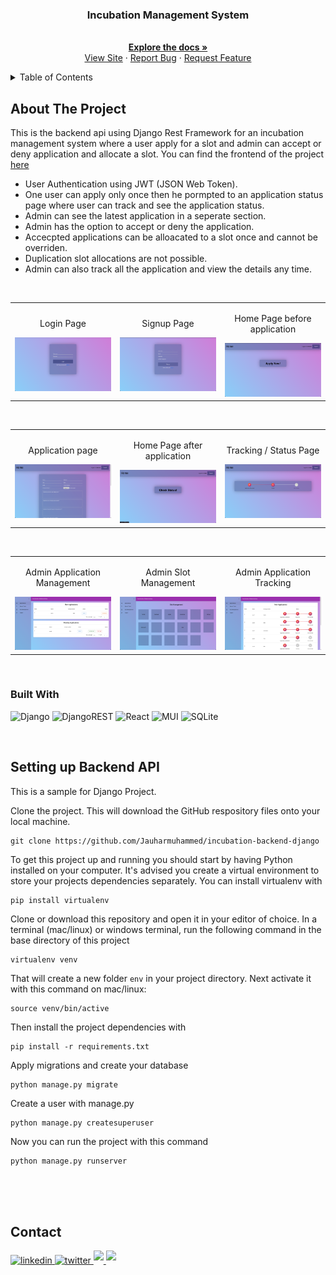 

<!-- PROJECT LOGO -->
<div align="center">
  <h3 align="center">Incubation Management System</h3>

  <p align="center">
    <br />
    <a href="https://github.com/Jauharmuhammed/incubation-backend-django"><strong>Explore the docs »</strong></a>
    <br />
    <a href="https://incubation-backend-django-production.up.railway.app/api/">View Site</a>
    ·
    <a href="https://github.com/Jauharmuhammed/incubation-backend-django/issues">Report Bug</a>
    ·
    <a href="https://github.com/Jauharmuhammed/incubation-backend-django/issues">Request Feature</a>
  </p>
</div>



<!-- TABLE OF CONTENTS -->
<details>
  <summary>Table of Contents</summary>
  <ol>
    <li>
      <a href="#about-the-project">About The Project</a>
      <ul>
        <li><a href="#built-with">Built With</a></li>
      </ul>
    </li>
    <li><a href='#setting-up-backend-api'>Setting up Backend API</a></li>
    <li><a href="#contact">Contact</a></li>
  </ol>
</details>


## About The Project
This is the backend api using Django Rest Framework for an incubation management system where a user apply for a slot and admin can accept or deny application and allocate a slot. You can find the frontend of the project [here](https://github.com/Jauharmuhammed/incubation-frontend-react)

- User Authentication using JWT (JSON Web Token).
- One user can apply only once then he pormpted to an application status page where user can track and see the application status.
- Admin can see the latest application in a seperate section.
- Admin has the option to accept or deny the application.
- Accecpted applications can be alloacated to a slot once and cannot be overriden.
- Duplication slot allocations are not possible.
- Admin can also track all the application and view the details any time.
<br>


<table width="100%"> 
<tr>

<td width="33%">
<p align="center">
Login Page
</p>
<img src="https://github.com/Jauharmuhammed/incubation-frontend-react/blob/main/assets/1.png">  
</td>
  <td width="33%">      
<p align="center">
Signup Page
</p>
<img src="https://github.com/Jauharmuhammed/incubation-frontend-react/blob/main/assets/2.png">
</td> 
  <td width="33%">      
<p align="center">
Home Page before application
</p>
<img src="https://github.com/Jauharmuhammed/incubation-frontend-react/blob/main/assets/3.png">
</td> 
</table>
<br/>

<table width="100%"> 
<tr>

<td width="33%">
<p align="center">
Application page
</p>
<img src="https://github.com/Jauharmuhammed/incubation-frontend-react/blob/main/assets/4.png">  
</td>
  <td width="33%">      
<p align="center">
Home Page after application
</p>
<img src="https://github.com/Jauharmuhammed/incubation-frontend-react/blob/main/assets/5.png">
</td> 
  <td width="33%">      
<p align="center">
Tracking / Status Page
</p>
<img src="https://github.com/Jauharmuhammed/incubation-frontend-react/blob/main/assets/6.png">
</td> 
</table>
<br/>

<table width="100%"> 
<tr>

<td width="33%">
<p align="center">
Admin Application Management
</p>
<img src="https://github.com/Jauharmuhammed/incubation-frontend-react/blob/main/assets/7.png">  
</td>
  <td width="33%">      
<p align="center">
Admin Slot Management
</p>
<img src="https://github.com/Jauharmuhammed/incubation-frontend-react/blob/main/assets/8.png">
</td> 
  <td width="33%">      
<p align="center">
Admin Application Tracking
</p>
<img src="https://github.com/Jauharmuhammed/incubation-frontend-react/blob/main/assets/9.png">
</td> 
</table>
<br/>

### Built With

![Django](https://img.shields.io/badge/Django-092E20?style=for-the-badge&logo=django&logoColor=white)
![DjangoREST](https://img.shields.io/badge/DJANGO-REST-ff1709?style=for-the-badge&logo=django&logoColor=white&color=ff1709&labelColor=gray)
![React](https://img.shields.io/badge/React-20232A?style=for-the-badge&logo=react&logoColor=61DAFB)
![MUI](https://img.shields.io/badge/MUI-%230081CB.svg?style=for-the-badge&logo=mui&logoColor=white)
![SQLite](https://img.shields.io/badge/SQLite-07405E?style=for-the-badge&logo=sqlite&logoColor=white)

<br>


## Setting up Backend API 

This is a sample for Django Project.

Clone the project. This will download the GitHub respository files onto your local machine.

```Shell
git clone https://github.com/Jauharmuhammed/incubation-backend-django
```

To get this project up and running you should start by having Python installed on your computer. It's advised you create a virtual environment to store your projects dependencies separately. You can install virtualenv with

```
pip install virtualenv
```

Clone or download this repository and open it in your editor of choice. In a terminal (mac/linux) or windows terminal, run the following command in the base directory of this project

```
virtualenv venv
```

That will create a new folder `env` in your project directory. Next activate it with this command on mac/linux:

```
source venv/bin/active
```

Then install the project dependencies with

```
pip install -r requirements.txt
```

Apply migrations and create your database
```
python manage.py migrate
```
Create a user with manage.py
```
python manage.py createsuperuser
```

Now you can run the project with this command

```
python manage.py runserver
```

<br>
<br>
<br>



## Contact

<div align='left'>

<a href="https://linkedin.com/in/jauharmuhammed" target="_blank">
<img src="https://img.shields.io/badge/linkedin-%2300acee.svg?color=405DE6&style=for-the-badge&logo=linkedin&logoColor=white" alt=linkedin style="margin-bottom: 5px;"/>
</a>
	
<a href="https://twitter.com/jauharmuhammed_" target="_blank">
<img src="https://img.shields.io/badge/twitter-%2300acee.svg?color=1DA1F2&style=for-the-badge&logo=twitter&logoColor=white" alt=twitter style="margin-bottom: 5px;"/>
</a>
	
<a href="mailto:jauharmuhammedk@gmail.com" target="_blank">
<img src="https://img.shields.io/badge/gmail-%23EA4335.svg?style=for-the-badge&logo=gmail&logoColor=white" t=mail style="margin-bottom: 5px;" />
</a>
	
		
<a href="https://codepen.io/jauharmuhammed" target="_blank">
<img src="https://img.shields.io/badge/codepen-%23000000.svg?style=for-the-badge&logo=codepen&logoColor=white" t=mail style="margin-bottom: 5px;" />
</a>

</div>


